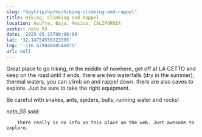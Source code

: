 ```yaml
---
slug: "daytrip/na/mx/hiking-climbing-and-rappel"
title: Hiking, Climbing and Rappel
location: Asufre, Baja, Mexico, CALIFORNIA
poster: neto_55
date: '2025-05-23T00:00:00'
lat: '32.14754556323595'
lng: '-116.47904060546875'
url: null
---
```


Great place to go hiking, in the middle of nowhere, get off at LA CETTO and keep on the road until it ends, there are two waterfalls (dry in the summer), thermal waters, you can climb un and rappel down. there are also caves to explore. Just be sure to take the right equipment.

Be careful with snakes, ants, spiders, bulls, running water and rocks!

<em>neto_55 said:</em>

        there really is no info on this place on the web. Just awesome to explore.
